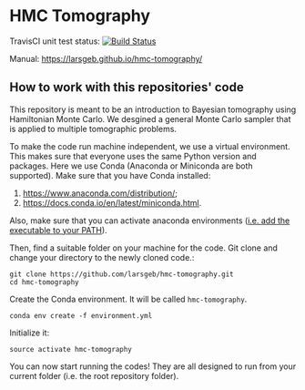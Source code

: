 # HMC Tomography

TravisCI unit test status: 
[![Build Status](https://travis-ci.com/larsgeb/hmc-tomography.svg?token=G43u7wF834znRn3jm2mR&branch=master)](https://travis-ci.com/larsgeb/hmc-tomography)

Manual:
https://larsgeb.github.io/hmc-tomography/

## How to work with this repositories' code

This repository is meant to be an introduction to Bayesian tomography using Hamiltonian Monte Carlo. We desgined a general Monte Carlo sampler that is applied to multiple tomographic problems.

To make the code run machine independent, we use a virtual environment. This makes sure that everyone uses the same Python version and packages. Here we use Conda (Anaconda or Miniconda are both supported). Make sure that you have Conda installed: 

1.  https://www.anaconda.com/distribution/;
2.  https://docs.conda.io/en/latest/miniconda.html.

Also, make sure that you can activate anaconda environments ([i.e. add the executable to your PATH](https://support.anaconda.com/customer/en/portal/articles/2621189-conda-%22command-not-found%22-error)).

Then, find a suitable folder on your machine for the code. Git clone and change your directory to the newly cloned code.:
```
git clone https://github.com/larsgeb/hmc-tomography.git
cd hmc-tomography
```
Create the Conda environment. It will be called `hmc-tomography`.
```
conda env create -f environment.yml
```
Initialize it:
```
source activate hmc-tomography
```
You can now start running the codes! They are all designed to run from your current folder (i.e. the root repository folder).
